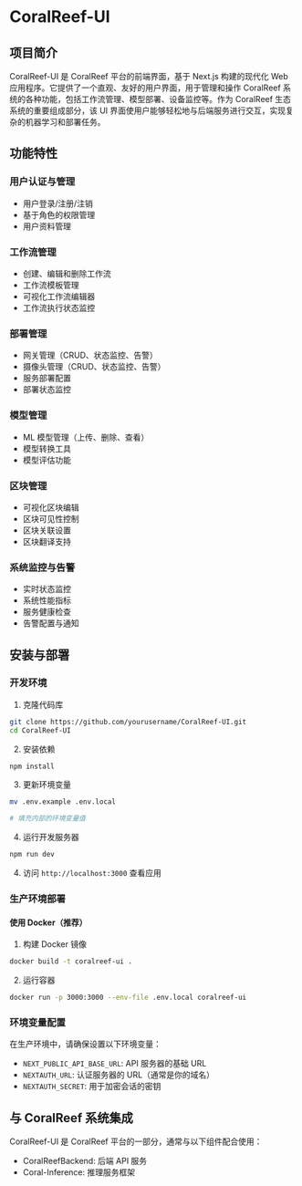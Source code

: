 # CoralReef-UI

## 项目简介

CoralReef-UI 是 CoralReef 平台的前端界面，基于 Next.js 构建的现代化 Web 应用程序。它提供了一个直观、友好的用户界面，用于管理和操作 CoralReef 系统的各种功能，包括工作流管理、模型部署、设备监控等。作为 CoralReef 生态系统的重要组成部分，该 UI 界面使用户能够轻松地与后端服务进行交互，实现复杂的机器学习和部署任务。

## 功能特性

### 用户认证与管理

- 用户登录/注册/注销
- 基于角色的权限管理
- 用户资料管理

### 工作流管理

- 创建、编辑和删除工作流
- 工作流模板管理
- 可视化工作流编辑器
- 工作流执行状态监控

### 部署管理

- 网关管理（CRUD、状态监控、告警）
- 摄像头管理（CRUD、状态监控、告警）
- 服务部署配置
- 部署状态监控

### 模型管理

- ML 模型管理（上传、删除、查看）
- 模型转换工具
- 模型评估功能

### 区块管理

- 可视化区块编辑
- 区块可见性控制
- 区块关联设置
- 区块翻译支持

### 系统监控与告警

- 实时状态监控
- 系统性能指标
- 服务健康检查
- 告警配置与通知

## 安装与部署

### 开发环境

1. 克隆代码库

```bash
git clone https://github.com/yourusername/CoralReef-UI.git
cd CoralReef-UI
```

2. 安装依赖

```bash
npm install
```

3. 更新环境变量

```bash
mv .env.example .env.local

# 填充内部的环境变量值
```

4. 运行开发服务器

```bash
npm run dev
```

4. 访问 `http://localhost:3000` 查看应用

### 生产环境部署

#### 使用 Docker（推荐）

1. 构建 Docker 镜像

```bash
docker build -t coralreef-ui .
```

2. 运行容器

```bash
docker run -p 3000:3000 --env-file .env.local coralreef-ui
```

### 环境变量配置

在生产环境中，请确保设置以下环境变量：

- `NEXT_PUBLIC_API_BASE_URL`: API 服务器的基础 URL
- `NEXTAUTH_URL`: 认证服务器的 URL（通常是你的域名）
- `NEXTAUTH_SECRET`: 用于加密会话的密钥

## 与 CoralReef 系统集成

CoralReef-UI 是 CoralReef 平台的一部分，通常与以下组件配合使用：

- CoralReefBackend: 后端 API 服务
- Coral-Inference: 推理服务框架

